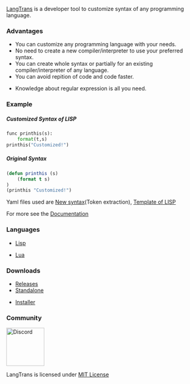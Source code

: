 [LangTrans](https://github.com/LangTrans/LangTrans) is a developer tool to customize syntax of any programming language.

### Advantages
- You can customize any programming language with your needs.
- No need to create a new compiler/interpreter to use your preferred syntax.
- You can create whole syntax or partially for an existing compiler/interpreter of any language.
- You can avoid repition of code and code faster.
* Knowledge about regular expression is all you need.

### Example
##### Customized Syntax of LISP

```python
func printhis(s):
	format(t,s)
printhis("Customized!")
```

##### Original Syntax 

```lisp
(defun printhis (s)
	(format t s)
)
(printhis "Customized!")
```
Yaml files used are [New syntax](https://github.com/LangTrans/LangTrans/blob/main/example/source.yaml)(Token extraction), [Template of LISP](https://github.com/LangTrans/LangTrans/blob/main/example/target.yaml)

For more see the [Documentation](https://langtrans.readthedocs.io/en/latest/)

### Languages
- [Lisp](https://github.com/LangTrans/LISP_Trans)
* [Lua](https://github.com/LangTrans/Lua_Trans)

### Downloads

- [Releases](https://github.com/LangTrans/LangTrans/releases)
- [Standalone](https://drive.google.com/uc?export=download&id=14lanbflcifeIM3PSCL3fF3rFxSBPrt7W)<br>
* [Installer](https://drive.google.com/uc?export=download&id=15soZJZCDrDP5KGVxvD5L9Sg7109XVc7y)

### Community
[<img src="https://discord.com/assets/e05ead6e6ebc08df9291738d0aa6986d.png" alt="Discord" style="height: 100px;width: 100px;"/>](https://discord.gg/3nDwppur5S)

LangTrans is licensed under [MIT License](https://raw.githubusercontent.com/B-R-P/LangTrans/main/LICENSE)
